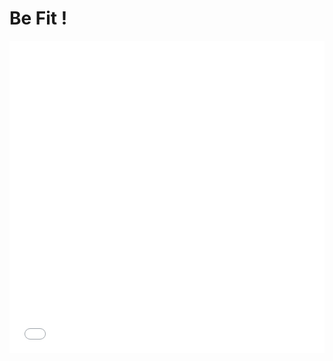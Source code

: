 # Be Fit !

<iframe src="prep.pdf" width="100%" height="500" frameborder="0" />

---

<iframe src="equip.pdf" width="100%" height="500" frameborder="0" />

[home](./) - [2](./page2.md) 
